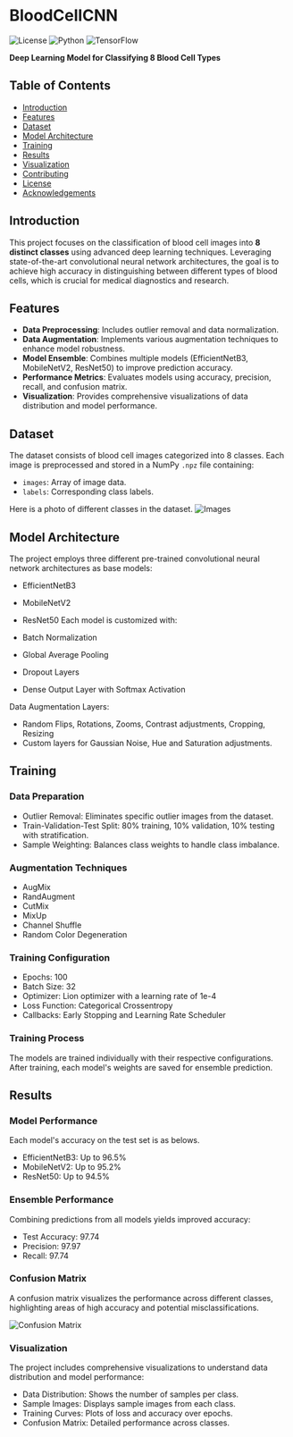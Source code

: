# BloodCellCNN

![License](https://img.shields.io/badge/license-MIT-blue.svg)
![Python](https://img.shields.io/badge/python-3.8%2B-blue.svg)
![TensorFlow](https://img.shields.io/badge/tensorflow-2.11.0-blue.svg)

**Deep Learning Model for Classifying 8 Blood Cell Types**

## Table of Contents

- [Introduction](#introduction)
- [Features](#features)
- [Dataset](#dataset)
- [Model Architecture](#model-architecture)
- [Training](#training)
- [Results](#results)
- [Visualization](#visualization)
- [Contributing](#contributing)
- [License](#license)
- [Acknowledgements](#acknowledgements)

## Introduction

This project focuses on the classification of blood cell images into **8 distinct classes** using advanced deep learning techniques. Leveraging state-of-the-art convolutional neural network architectures, the goal is to achieve high accuracy in distinguishing between different types of blood cells, which is crucial for medical diagnostics and research.

## Features

- **Data Preprocessing**: Includes outlier removal and data normalization.
- **Data Augmentation**: Implements various augmentation techniques to enhance model robustness.
- **Model Ensemble**: Combines multiple models (EfficientNetB3, MobileNetV2, ResNet50) to improve prediction accuracy.
- **Performance Metrics**: Evaluates models using accuracy, precision, recall, and confusion matrix.
- **Visualization**: Provides comprehensive visualizations of data distribution and model performance.

## Dataset

The dataset consists of blood cell images categorized into 8 classes. Each image is preprocessed and stored in a NumPy `.npz` file containing:

- `images`: Array of image data.
- `labels`: Corresponding class labels.

Here is a photo of different classes in the dataset.
![Images](https://github.com/[username]/[reponame]/blob/[branch]/image.jpg?raw=true)

## Model Architecture

The project employs three different pre-trained convolutional neural network architectures as base models:

- EfficientNetB3
- MobileNetV2
- ResNet50
Each model is customized with:

- Batch Normalization
- Global Average Pooling
- Dropout Layers
- Dense Output Layer with Softmax Activation

Data Augmentation Layers:

- Random Flips, Rotations, Zooms, Contrast adjustments, Cropping, Resizing
- Custom layers for Gaussian Noise, Hue and Saturation adjustments.


## Training

### Data Preparation
- Outlier Removal: Eliminates specific outlier images from the dataset.
- Train-Validation-Test Split: 80% training, 10% validation, 10% testing with stratification.
- Sample Weighting: Balances class weights to handle class imbalance.

### Augmentation Techniques
- AugMix
- RandAugment
- CutMix
- MixUp
- Channel Shuffle
- Random Color Degeneration

### Training Configuration
- Epochs: 100
- Batch Size: 32
- Optimizer: Lion optimizer with a learning rate of 1e-4
- Loss Function: Categorical Crossentropy
- Callbacks: Early Stopping and Learning Rate Scheduler


### Training Process
The models are trained individually with their respective configurations. After training, each model's weights are saved for ensemble prediction.

## Results

### Model Performance
Each model's accuracy on the test set is as belows. 

- EfficientNetB3: Up to 96.5%
- MobileNetV2: Up to 95.2%
- ResNet50: Up to 94.5%

### Ensemble Performance
Combining predictions from all models yields improved accuracy:

- Test Accuracy: 97.74
- Precision: 97.97
- Recall: 97.74

### Confusion Matrix
A confusion matrix visualizes the performance across different classes, highlighting areas of high accuracy and potential misclassifications.

![Confusion Matrix](https://github.com/[kian79]/BloodCellCNN/blob/[branch]/image.jpg?raw=true)

### Visualization
The project includes comprehensive visualizations to understand data distribution and model performance:

- Data Distribution: Shows the number of samples per class.
- Sample Images: Displays sample images from each class.
- Training Curves: Plots of loss and accuracy over epochs.
- Confusion Matrix: Detailed performance across classes.
